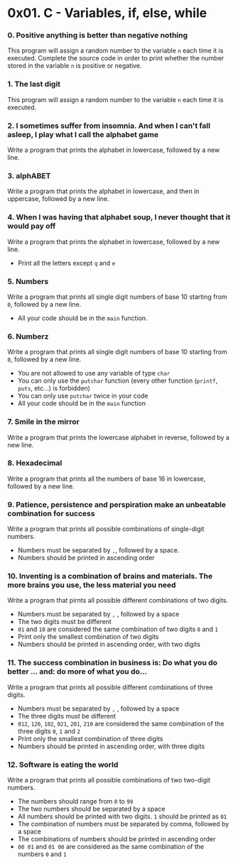 # 0x01. C - Variables, if, else, while
### 0. Positive anything is better than negative nothing
This program will assign a random number to the variable `n` each time it is executed. Complete the source code in order to print whether the number stored in the variable `n` is positive or negative.
### 1. The last digit
This program will assign a random number to the variable `n` each time it is executed. 
### 2. I sometimes suffer from insomnia. And when I can't fall asleep, I play what I call the alphabet game
Write a program that prints the alphabet in lowercase, followed by a new line. 
### 3. alphABET
Write a program that prints the alphabet in lowercase, and then in uppercase, followed by a new line. 
### 4. When I was having that alphabet soup, I never thought that it would pay off
Write a program that prints the alphabet in lowercase, followed by a new line. 
* Print all the letters except `q` and `e`
### 5. Numbers
Write a program that prints all single digit numbers of base 10 starting from `0`, followed by a new line. 
* All your code should be in the `main` function. 
### 6. Numberz
Write a program that prints all single digit numbers of base 10 starting from `0`, followed by a new line. 
* You are not allowed to use any variable of type `char`
* You can only use the `putchar` function (every other function (`printf`, `puts`, etc…) is forbidden)
* You can only use `putchar` twice in your code
* All your code should be in the `main` function
### 7. Smile in the mirror
Write a program that prints the lowercase alphabet in reverse, followed by a new line. 
### 8. Hexadecimal
Write a program that prints all the numbers of base 16 in lowercase, followed by a new line. 
### 9. Patience, persistence and perspiration make an unbeatable combination for success
Write a program that prints all possible combinations of single-digit numbers. 
* Numbers must be separated by `,`, followed by a space. 
* Numbers should be printed in ascending order
### 10. Inventing is a combination of brains and materials. The more brains you use, the less material you need
Write a program that pirnts all possible different combinations of two digits. 
* Numbers must be separated by `,` , followed by a space
* The two digits must be different
* `01` and `10` are considered the same combination of two digits `0` and `1`
* Print only the smallest combination of two digits
* Numbers should be printed in ascending order, with two digits
### 11. The success combination in business is: Do what you do better ... and: do more of what you do...
Write a program that prints all possible different combinations of three digits. 
* Numbers must be separated by `,` , followed by a space
* The three digits must be different
* `012`, `120`, `102`, `021`, `201`, `210` are considered the same combination of the three digits `0`, `1` and `2`
* Print only the smallest combination of three digits
* Numbers should be printed in ascending order, with three digits
### 12. Software is eating the world
Write a program that prints all possible combinations of two two-digit numbers. 
* The numbers should range from `0` to `99`
* The two numbers should be separated by a space
* All numbers should be printed with two digits. `1` should be printed as `01`
* The combination of numbers must be separated by comma, followed by a space
* The combinations of numbers should be printed in ascending order
* `00 01` and `01 00` are considered as the same combination of the numbers `0` and `1`